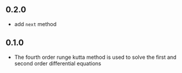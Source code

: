 ## 0.2.0

* add `next` method


## 0.1.0

* The fourth order runge kutta method is used to solve the first and second order differential equations

